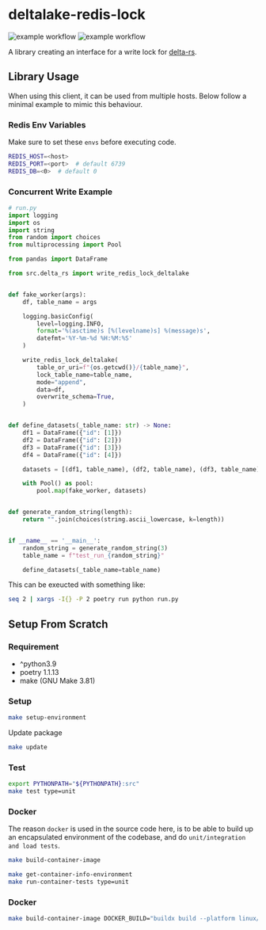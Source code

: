 # deltalake-redis-lock

![example workflow](https://github.com/wrapbytes/deltalake-redis-lock/actions/workflows/merge.yaml/badge.svg)
![example workflow](https://github.com/wrapbytes/deltalake-redis-lock/actions/workflows/pr.yaml/badge.svg)

A library creating an interface for a write lock for [delta-rs](https://pypi.org/project/deltalake/).

## Library Usage

When using this client, it can be used from multiple hosts. Below follow a minimal example
to mimic this behaviour.

### Redis Env Variables

Make sure to set these `envs` before executing code.
```bash
REDIS_HOST=<host>
REDIS_PORT=<port>  # default 6739
REDIS_DB=<0>  # default 0
```

### Concurrent Write Example
```python
# run.py
import logging
import os
import string
from random import choices
from multiprocessing import Pool

from pandas import DataFrame

from src.delta_rs import write_redis_lock_deltalake


def fake_worker(args):
    df, table_name = args

    logging.basicConfig(
        level=logging.INFO,
        format='%(asctime)s [%(levelname)s] %(message)s',
        datefmt='%Y-%m-%d %H:%M:%S'
    )

    write_redis_lock_deltalake(
        table_or_uri=f"{os.getcwd()}/{table_name}",
        lock_table_name=table_name,
        mode="append",
        data=df,
        overwrite_schema=True,
    )


def define_datasets(_table_name: str) -> None:
    df1 = DataFrame({"id": [1]})
    df2 = DataFrame({"id": [2]})
    df3 = DataFrame({"id": [3]})
    df4 = DataFrame({"id": [4]})

    datasets = [(df1, table_name), (df2, table_name), (df3, table_name), (df4, table_name)]

    with Pool() as pool:
        pool.map(fake_worker, datasets)


def generate_random_string(length):
    return "".join(choices(string.ascii_lowercase, k=length))


if __name__ == '__main__':
    random_string = generate_random_string(3)
    table_name = f"test_run_{random_string}"

    define_datasets(_table_name=table_name)
```

This can be exeucted with something like:

```bash
seq 2 | xargs -I{} -P 2 poetry run python run.py
```

## Setup From Scratch

### Requirement

* ^python3.9
* poetry 1.1.13
* make (GNU Make 3.81)

### Setup

```bash
make setup-environment
```

Update package
```bash
make update
```

### Test

```bash
export PYTHONPATH="${PYTHONPATH}:src"
make test type=unit
```

### Docker

The reason `docker` is used in the source code here, is to be able to build up an encapsulated
environment of the codebase, and do `unit/integration and load tests`.

```bash
make build-container-image
```

```bash
make get-container-info-environment
make run-container-tests type=unit
```


### Docker

```bash
make build-container-image DOCKER_BUILD="buildx build --platform linux/amd64" CONTEXT=.
```
